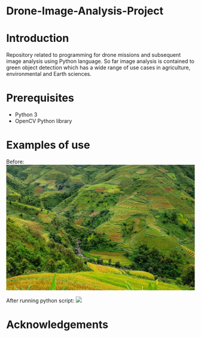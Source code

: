 # Drone-Image-Analysis-Project

# Introduction
Repository related to programming for drone missions and subsequent image analysis using Python language. So far image analysis is contained to green object detection which has a wide range of use cases in agriculture, environmental and Earth sciences.

# Prerequisites
- Python 3
- OpenCV Python library

# Examples of use
Before:
![](Images/rice_fields.jpg)

After running python script:
![](Images/rice_fields_green.png)


# Acknowledgements
